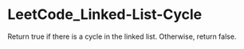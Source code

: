 # LeetCode_Linked-List-Cycle
Return true if there is a cycle in the linked list. Otherwise, return false.
